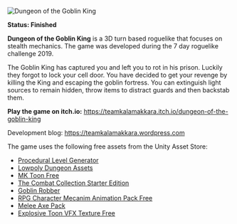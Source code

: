 ![Dungeon of the Goblin King](https://teamkalamakkara.files.wordpress.com/2019/03/title.png)

**Status: Finished**

**Dungeon of the Goblin King** is a 3D turn based  roguelike that focuses on stealth mechanics. The game was developed during the 7 day roguelike challenge 2019.

The Goblin King has captured you and left you to rot in his prison. Luckily they forgot to lock your cell door. You have decided to get your revenge by killing the King and escaping the goblin fortress. You can extinguish light sources to remain hidden, throw items to distract guards and then backstab them.

**Play the game on itch.io:** https://teamkalamakkara.itch.io/dungeon-of-the-goblin-king

Development blog: https://teamkalamakkara.wordpress.com

The game uses the following free assets from the Unity Asset Store:
* [Procedural Level Generator](https://assetstore.unity.com/packages/tools/ai/procedural-level-generator-136626)
* [Lowpoly Dungeon Assets](https://assetstore.unity.com/packages/3d/environments/dungeons/lowpoly-dungeon-assets-117330)
* [MK Toon Free](https://assetstore.unity.com/packages/vfx/shaders/mk-toon-free-68972)
* [The Combat Collection Starter Edition](https://assetstore.unity.com/packages/audio/music/orchestral/the-combat-collection-starter-edition-7208)
* [Goblin Robber](https://assetstore.unity.com/packages/3d/characters/humanoids/goblin-robber-66959)
* [RPG Character Mecanim Animation Pack Free](https://assetstore.unity.com/packages/3d/animations/rpg-character-mecanim-animation-pack-free-65284)
* [Melee Axe Pack](https://assetstore.unity.com/packages/3d/animations/melee-axe-pack-35320)
* [Explosive Toon VFX Texture Free](https://assetstore.unity.com/packages/vfx/particles/fire-explosions/explosive-toon-vfx-texture-free-11117)

